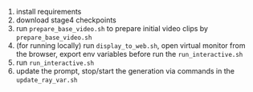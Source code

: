 1. install requirements
2. download stage4 checkpoints
4. run `prepare_base_video.sh` to prepare initial video clips by `prepare_base_video.sh`
5. (for running locally) run `display_to_web.sh`, open virtual monitor from the browser, export env variables before run the `run_interactive.sh`
6. run `run_interactive.sh`
7. update the prompt, stop/start the generation via commands in the `update_ray_var.sh`